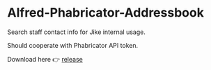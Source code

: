 # Alfred-Phabricator-Addressbook

Search staff contact info for Jike internal usage.

Should cooperate with Phabricator API token.

Download here 👉 [release](https://github.com/Sorosliu1029/Alfred-Phabricator-Addressbook/releases)